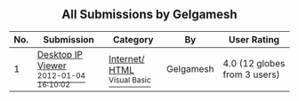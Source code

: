 ﻿<div align="center">

## All Submissions by Gelgamesh

</div>

No.  | Submission | Category | By   | User Rating
---- | ---------- | -------- | ---- | -----------
1 | [Desktop IP Viewer<br /><sup>2012-01-04 16:10:02</sup>](https://github.com/Planet-Source-Code/gelgamesh-desktop-ip-viewer__1-74234) | [Internet/ HTML<br /><sup>Visual Basic</sup>](../ByCategory/internet-html__1-34.md) | Gelgamesh | 4.0 (12 globes from 3 users)
